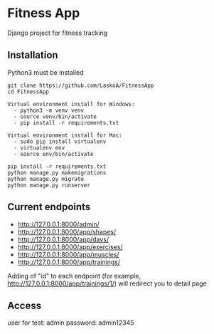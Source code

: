 # Fitness App

Django project for fitness tracking


## Installation

Python3 must be installed

```shell
git clone https://github.com/LaskoA/FitnessApp
cd FitnessApp

Virtual environment install for Windows:
  - python3 -m venv venv
  - source venv/bin/activate
  - pip install -r requirements.txt
  
Virtual environment install for Mac:
  - sudo pip install virtualenv
  - virtualenv env
  - source env/bin/activate

pip install -r requirements.txt  
python manage.py makemigrations
python manage.py migrate
python manage.py runserver
```

## Current endpoints

- http://127.0.0.1:8000/admin/
- http://127.0.0.1:8000/app/shapes/
- http://127.0.0.1:8000/app/days/
- http://127.0.0.1:8000/app/exercises/
- http://127.0.0.1:8000/app/muscles/
- http://127.0.0.1:8000/app/trainings/

Adding of "id" to each endpoint (for example, http://127.0.0.1:8000/app/trainings/1/) will redirect you to detail page

## Access

user for test: admin
password: admin12345

